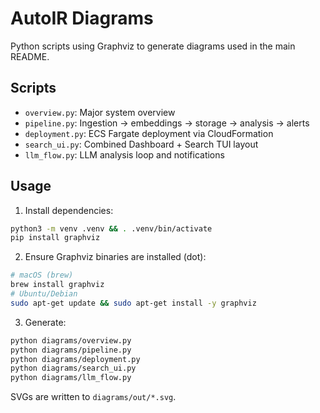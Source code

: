 # AutoIR Diagrams

Python scripts using Graphviz to generate diagrams used in the main README.

## Scripts
- `overview.py`: Major system overview
- `pipeline.py`: Ingestion → embeddings → storage → analysis → alerts
- `deployment.py`: ECS Fargate deployment via CloudFormation
- `search_ui.py`: Combined Dashboard + Search TUI layout
- `llm_flow.py`: LLM analysis loop and notifications

## Usage
1) Install dependencies:
```bash
python3 -m venv .venv && . .venv/bin/activate
pip install graphviz
```

2) Ensure Graphviz binaries are installed (dot):
```bash
# macOS (brew)
brew install graphviz
# Ubuntu/Debian
sudo apt-get update && sudo apt-get install -y graphviz
```

3) Generate:
```bash
python diagrams/overview.py
python diagrams/pipeline.py
python diagrams/deployment.py
python diagrams/search_ui.py
python diagrams/llm_flow.py
```

SVGs are written to `diagrams/out/*.svg`.

